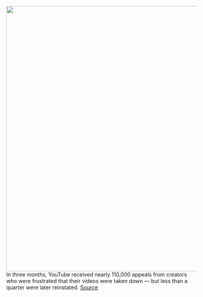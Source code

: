 <img src='https://cdn.vox-cdn.com/thumbor/lHp_aN3OWIGHpaf5rt7zf5UYBxI=/0x0:2040x1360/1200x800/filters:focal(857x517:1183x843)/cdn.vox-cdn.com/uploads/chorus_image/image/66398511/acastro_180322_1777_youtube_0001.0.jpg' width='700px' /><br/>
In three months, YouTube received nearly 110,000 appeals from creators who were frustrated that their videos were taken down — but less than a quarter were later reinstated.
<a href='https://www.theverge.com/2020/2/28/21157476/youtube-video-removal-appeal-takedown-community-guidelines-report'> Source <a/>
